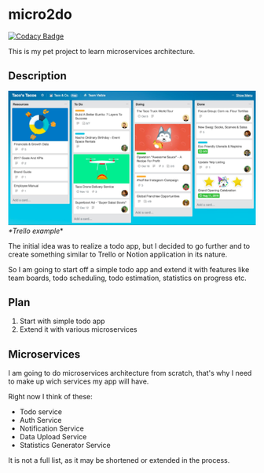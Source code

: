 # micro2do

[![Codacy Badge](https://api.codacy.com/project/badge/Grade/e0ac3ab93fa34cfcaa5677de4d797544)](https://app.codacy.com/gh/brutovsky/micro2do?utm_source=github.com&utm_medium=referral&utm_content=brutovsky/micro2do&utm_campaign=Badge_Grade_Settings)

This is my pet project to learn microservices architecture.

## Description
![img.png](img.png)
*\*Trello example**<br/>

The initial idea was to realize a todo app, but I decided to go further and to create something
similar to Trello or Notion application in its nature.

So I am going to start off a simple todo app and extend it with features like team boards, todo scheduling, todo estimation,
statistics on progress etc.

## Plan

1. Start with simple todo app
2. Extend it with various microservices

## Microservices

I am going to do microservices architecture from scratch, that's why
I need to make up wich services my app will have.

Right now I think of these:
- Todo service
- Auth Service
- Notification Service
- Data Upload Service
- Statistics Generator Service

It is not a full list, as it may be shortened or extended in the process.